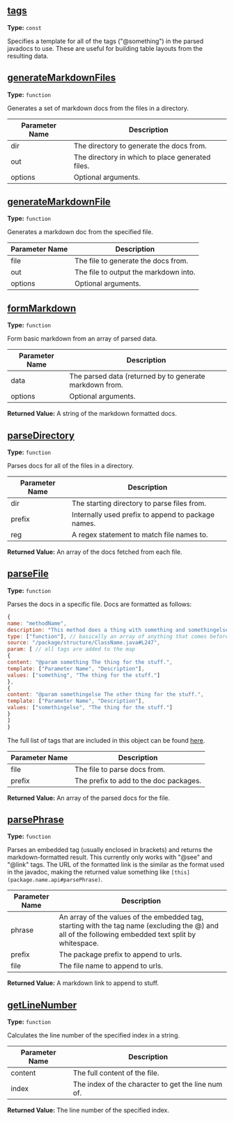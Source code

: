## [tags](../blob/master/teststructure/index.js#L2)

**Type:** `const`

Specifies a template for all of the tags ("@something") 
in the parsed javadocs to use. These are useful for building 
table layouts from the resulting data. 


## [generateMarkdownFiles](../blob/master/teststructure/index.js#L24)

**Type:** `function`

Generates a set of markdown docs from the files in a directory. 



|Parameter Name|Description|
|-----|-----|
|dir|The directory to generate the docs from.|
|out|The directory in which to place generated files.|
|options|Optional arguments.|

## [generateMarkdownFile](../blob/master/teststructure/index.js#L50)

**Type:** `function`

Generates a markdown doc from the specified file. 



|Parameter Name|Description|
|-----|-----|
|file|The file to generate the docs from.|
|out|The file to output the markdown into.|
|options|Optional arguments.|

## [formMarkdown](../blob/master/teststructure/index.js#L65)

**Type:** `function`

Form basic markdown from an array of parsed data. 



|Parameter Name|Description|
|-----|-----|
|data|The parsed data (returned by  to generate markdown from.|
|options|Optional arguments.|

**Returned Value:**  A string of the markdown formatted docs.


## [parseDirectory](../blob/master/teststructure/index.js#L117)

**Type:** `function`

Parses docs for all of the files in a directory. 



|Parameter Name|Description|
|-----|-----|
|dir|The starting directory to parse files from.|
|prefix|Internally used prefix to append to package names.|
|reg|A regex statement to match file names to.|

**Returned Value:**  An array of the docs fetched from each file.


## [parseFile](../blob/master/teststructure/index.js#L142)

**Type:** `function`

Parses the docs in a specific file. Docs are formatted 
as follows: 

```javascript 
{ 
name: "methodName", 
description: "This method does a thing with something and somethingelse.", 
type: ["function"], // basically an array of anything that comes before the method name 
source: "/package/structure/ClassName.java#L247", 
param: [ // all tags are added to the map 
{ 
content: "@param something The thing for the stuff.", 
template: ["Parameter Name", "Description"], 
values: ["something", "The thing for the stuff."] 
}, 
{ 
content: "@param somethingelse The other thing for the stuff.", 
template: ["Parameter Name", "Description"], 
values: ["somethingelse", "The thing for the stuff."] 
} 
] 
} 
``` 

The full list of tags that are included in this object can 
be found [here](.teststructure.index#tags).



|Parameter Name|Description|
|-----|-----|
|file|The file to parse docs from.|
|prefix|The prefix to add to the doc packages.|

**Returned Value:**  An array of the parsed docs for the file.


## [parsePhrase](../blob/master/teststructure/index.js#L276)

**Type:** `function`

Parses an embedded tag (usually enclosed in brackets) and returns the 
markdown-formatted result. This currently only works with "@see" and 
"@link" tags. The URL of the formatted link is the similar as the format 
used in the javadoc, making the returned value something like 
`[this](package.name.api#parsePhrase)`. 



|Parameter Name|Description|
|-----|-----|
|phrase|An array of the values of the embedded tag, starting  with the tag name (excluding the @) and all of the following embedded text split by whitespace.|
|prefix|The package prefix to append to urls.|
|file|The file name to append to urls.|

**Returned Value:**  A markdown link to append to stuff.


## [getLineNumber](../blob/master/teststructure/index.js#L310)

**Type:** `function`

Calculates the line number of the specified index in a string. 



|Parameter Name|Description|
|-----|-----|
|content|The full content of the file.|
|index|The index of the character to get the line num of.|

**Returned Value:**  The line number of the specified index.


